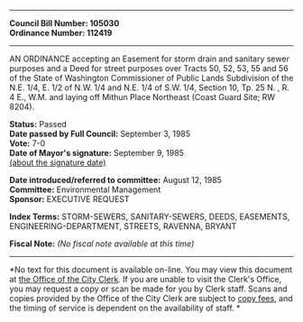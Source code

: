 * * * * *  
  
**Council Bill Number: [](#h0)[](#h2)105030**   
**Ordinance Number: 112419**  
  
* * * * *  
  
AN ORDINANCE accepting an Easement for storm drain and sanitary sewer purposes and a Deed for street purposes over Tracts 50, 52, 53, 55 and 56 of the State of Washington Commissioner of Public Lands Subdivision of the N.E. 1/4, E. 1/2 of N.W. 1/4 and N.E. 1/4 of S.W. 1/4, Section 10, Tp. 25 N. , R. 4 E., W.M. and laying off Mithun Place Northeast (Coast Guard Site; RW 8204).  
  
**Status:** Passed   
**Date passed by Full Council:** September 3, 1985   
**Vote:** 7-0   
**Date of Mayor's signature:** September 9, 1985   
[(about the signature date)](/~public/approvaldate.htm)   
  
  
**Date introduced/referred to committee:** August 12, 1985   
**Committee:** Environmental Management   
**Sponsor:** EXECUTIVE REQUEST   
  
**Index Terms:** STORM-SEWERS, SANITARY-SEWERS, DEEDS, EASEMENTS, ENGINEERING-DEPARTMENT, STREETS, RAVENNA, BRYANT  
  
**Fiscal Note:** *(No fiscal note available at this time)*  
  
* * * * *  
  
*No text for this document is available on-line. You may view this document at [the Office of the City Clerk](http://www.seattle.gov/leg/clerk/contactUs.htm). If you are unable to visit the Clerk's Office, you may request a copy or scan be made for you by Clerk staff. Scans and copies provided by the Office of the City Clerk are subject to [copy fees](http://clerk.seattle.gov/~public/clerkfees.htm), and the timing of service is dependent on the availability of staff. *  
  
  
